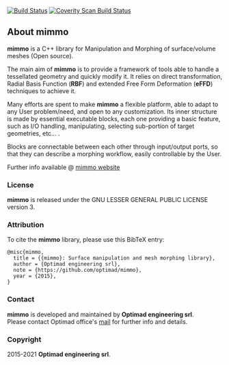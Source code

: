 [![Build Status](https://travis-ci.org/optimad/mimmo.svg?branch=master)](https://travis-ci.org/optimad/mimmo)
<a href="https://scan.coverity.com/projects/optimad-mimmo">
  <img alt="Coverity Scan Build Status"
       src="https://scan.coverity.com/projects/13150/badge.svg"/>
</a>

## About mimmo
**mimmo** is a C++ library for Manipulation and Morphing of surface/volume meshes (Open source).

The main aim of **mimmo** is to provide a framework of tools able to handle a tessellated geometry and quickly modify it.
It relies on direct transformation, Radial Basis Function (**RBF**) and extended Free Form Deformation (**eFFD**) techniques to achieve it.

Many efforts are spent to make **mimmo** a flexible platform, able to adapt to any User problem/need, and open to any customization. Its inner structure
is made by essential executable blocks, each one providing a basic feature, such as I/O handling, manipulating, selecting sub-portion of target geometries, etc... .

Blocks are connectable between each other through input/output ports, so that they can describe a morphing workflow, easily controllable by the User.

Further info available @ [mimmo website](http://optimad.github.io/mimmo/)

### License
**mimmo** is released under the GNU LESSER GENERAL PUBLIC LICENSE version 3.

### Attribution
To cite the **mimmo** library, please use this BibTeX entry:

    @misc{mimmo,
      title = {{mimmo}: Surface manipulation and mesh morphing library},
      author = {Optimad engineering srl},
      note = {https://github.com/optimad/mimmo},
      year = {2015},
    }

### Contact
**mimmo** is developed and maintained by **Optimad engineering srl**.  
Please contact Optimad office's [mail](info@optimad.it) for further info and details.

### Copyright

2015-2021 **Optimad engineering srl**.
